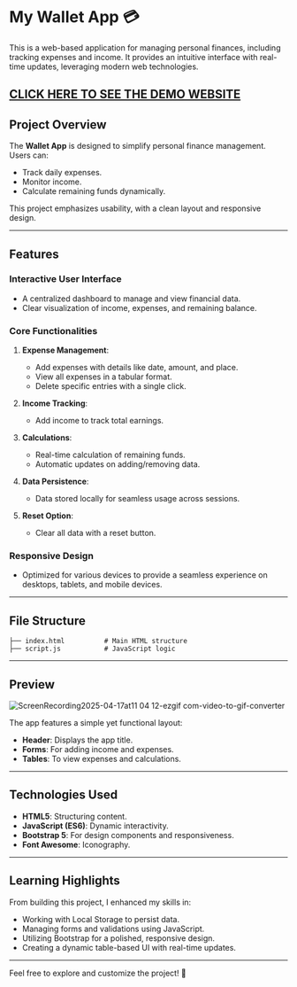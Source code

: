 # My Wallet App 💳

This is a web-based application for managing personal finances, including tracking expenses and income. It provides an intuitive interface with real-time updates, leveraging modern web technologies.

[CLICK HERE TO SEE THE DEMO WEBSITE](https://muzeffertagiyev.github.io/WalletJSApp/)
---

## Project Overview

The **Wallet App** is designed to simplify personal finance management. Users can:
- Track daily expenses.
- Monitor income.
- Calculate remaining funds dynamically.

This project emphasizes usability, with a clean layout and responsive design.

---

## Features

### **Interactive User Interface**
- A centralized dashboard to manage and view financial data.
- Clear visualization of income, expenses, and remaining balance.

### **Core Functionalities**
1. **Expense Management**:
   - Add expenses with details like date, amount, and place.
   - View all expenses in a tabular format.
   - Delete specific entries with a single click.

2. **Income Tracking**:
   - Add income to track total earnings.

3. **Calculations**:
   - Real-time calculation of remaining funds.
   - Automatic updates on adding/removing data.

4. **Data Persistence**:
   - Data stored locally for seamless usage across sessions.

5. **Reset Option**:
   - Clear all data with a reset button.

### **Responsive Design**
- Optimized for various devices to provide a seamless experience on desktops, tablets, and mobile devices.

---

## File Structure

```
├── index.html          # Main HTML structure
├── script.js           # JavaScript logic
```

---

## Preview

![ScreenRecording2025-04-17at11 04 12-ezgif com-video-to-gif-converter](https://github.com/user-attachments/assets/5bb5a1bb-1598-4957-b701-a0efcfba0e66)


The app features a simple yet functional layout:
- **Header**: Displays the app title.
- **Forms**: For adding income and expenses.
- **Tables**: To view expenses and calculations.

---

## Technologies Used

- **HTML5**: Structuring content.
- **JavaScript (ES6)**: Dynamic interactivity.
- **Bootstrap 5**: For design components and responsiveness.
- **Font Awesome**: Iconography.

---

## Learning Highlights

From building this project, I enhanced my skills in:
- Working with Local Storage to persist data.
- Managing forms and validations using JavaScript.
- Utilizing Bootstrap for a polished, responsive design.
- Creating a dynamic table-based UI with real-time updates.

---

Feel free to explore and customize the project! 🚀
